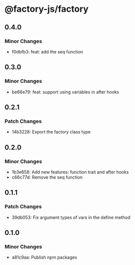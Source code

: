 # @factory-js/factory

## 0.4.0

### Minor Changes

- f0dbfb3: feat: add the seq function

## 0.3.0

### Minor Changes

- be66e79: feat: support using variables in after hooks

## 0.2.1

### Patch Changes

- 14b3228: Export the factory class type

## 0.2.0

### Minor Changes

- 1b3e658: Add new features: function trait and after hooks
- c66c77d: Remove the seq function

## 0.1.1

### Patch Changes

- 39db053: Fix argument types of vars in the define method

## 0.1.0

### Minor Changes

- a81c9aa: Publish npm packages
